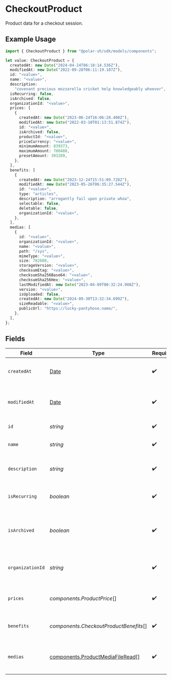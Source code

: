 # CheckoutProduct

Product data for a checkout session.

## Example Usage

```typescript
import { CheckoutProduct } from "@polar-sh/sdk/models/components";

let value: CheckoutProduct = {
  createdAt: new Date("2024-04-24T06:18:14.536Z"),
  modifiedAt: new Date("2022-09-28T06:11:19.187Z"),
  id: "<value>",
  name: "<value>",
  description:
    "covenant precious mozzarella cricket help knowledgeably whoever",
  isRecurring: false,
  isArchived: false,
  organizationId: "<value>",
  prices: [
    {
      createdAt: new Date("2023-06-24T16:06:28.408Z"),
      modifiedAt: new Date("2022-03-10T01:13:51.874Z"),
      id: "<value>",
      isArchived: false,
      productId: "<value>",
      priceCurrency: "<value>",
      minimumAmount: 839373,
      maximumAmount: 780488,
      presetAmount: 393289,
    },
  ],
  benefits: [
    {
      createdAt: new Date("2023-12-24T15:51:09.728Z"),
      modifiedAt: new Date("2023-05-26T06:35:27.544Z"),
      id: "<value>",
      type: "articles",
      description: "arrogantly fail upon private whoa",
      selectable: false,
      deletable: false,
      organizationId: "<value>",
    },
  ],
  medias: [
    {
      id: "<value>",
      organizationId: "<value>",
      name: "<value>",
      path: "/sys",
      mimeType: "<value>",
      size: 782608,
      storageVersion: "<value>",
      checksumEtag: "<value>",
      checksumSha256Base64: "<value>",
      checksumSha256Hex: "<value>",
      lastModifiedAt: new Date("2023-04-09T00:32:24.908Z"),
      version: "<value>",
      isUploaded: false,
      createdAt: new Date("2024-09-30T13:32:34.699Z"),
      sizeReadable: "<value>",
      publicUrl: "https://lucky-pantyhose.name/",
    },
  ],
};
```

## Fields

| Field                                                                                         | Type                                                                                          | Required                                                                                      | Description                                                                                   |
| --------------------------------------------------------------------------------------------- | --------------------------------------------------------------------------------------------- | --------------------------------------------------------------------------------------------- | --------------------------------------------------------------------------------------------- |
| `createdAt`                                                                                   | [Date](https://developer.mozilla.org/en-US/docs/Web/JavaScript/Reference/Global_Objects/Date) | :heavy_check_mark:                                                                            | Creation timestamp of the object.                                                             |
| `modifiedAt`                                                                                  | [Date](https://developer.mozilla.org/en-US/docs/Web/JavaScript/Reference/Global_Objects/Date) | :heavy_check_mark:                                                                            | Last modification timestamp of the object.                                                    |
| `id`                                                                                          | *string*                                                                                      | :heavy_check_mark:                                                                            | The ID of the product.                                                                        |
| `name`                                                                                        | *string*                                                                                      | :heavy_check_mark:                                                                            | The name of the product.                                                                      |
| `description`                                                                                 | *string*                                                                                      | :heavy_check_mark:                                                                            | The description of the product.                                                               |
| `isRecurring`                                                                                 | *boolean*                                                                                     | :heavy_check_mark:                                                                            | Whether the product is a subscription tier.                                                   |
| `isArchived`                                                                                  | *boolean*                                                                                     | :heavy_check_mark:                                                                            | Whether the product is archived and no longer available.                                      |
| `organizationId`                                                                              | *string*                                                                                      | :heavy_check_mark:                                                                            | The ID of the organization owning the product.                                                |
| `prices`                                                                                      | *components.ProductPrice*[]                                                                   | :heavy_check_mark:                                                                            | List of prices for this product.                                                              |
| `benefits`                                                                                    | *components.CheckoutProductBenefits*[]                                                        | :heavy_check_mark:                                                                            | List of benefits granted by the product.                                                      |
| `medias`                                                                                      | [components.ProductMediaFileRead](../../models/components/productmediafileread.md)[]          | :heavy_check_mark:                                                                            | List of medias associated to the product.                                                     |